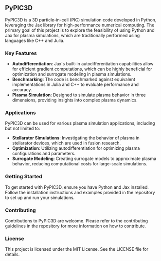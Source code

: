 ## PyPIC3D

PyPIC3D is a 3D particle-in-cell (PIC) simulation code developed in Python, leveraging the Jax library for high-performance numerical computing. The primary goal of this project is to explore the feasibility of using Python and Jax for plasma simulations, which are traditionally performed using languages like C++ and Julia.

### Key Features

- **Autodifferentiation**: Jax's built-in autodifferentiation capabilities allow for efficient gradient computations, which can be highly beneficial for optimization and surrogate modeling in plasma simulations.
- **Benchmarking**: The code is benchmarked against equivalent implementations in Julia and C++ to evaluate performance and accuracy.
- **Plasma Simulation**: Designed to simulate plasma behavior in three dimensions, providing insights into complex plasma dynamics.

### Applications

PyPIC3D can be used for various plasma simulation applications, including but not limited to:

- **Stellarator Simulations**: Investigating the behavior of plasma in stellarator devices, which are used in fusion research.
- **Optimization**: Utilizing autodifferentiation for optimizing plasma configurations and parameters.
- **Surrogate Modeling**: Creating surrogate models to approximate plasma behavior, reducing computational costs for large-scale simulations.

### Getting Started

To get started with PyPIC3D, ensure you have Python and Jax installed. Follow the installation instructions and examples provided in the repository to set up and run your simulations.

### Contributing

Contributions to PyPIC3D are welcome. Please refer to the contributing guidelines in the repository for more information on how to contribute.

### License

This project is licensed under the MIT License. See the LICENSE file for details.